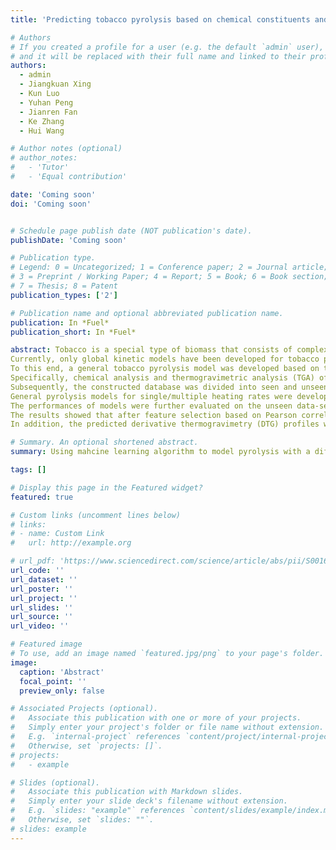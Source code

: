 ```yaml
---
title: 'Predicting tobacco pyrolysis based on chemical constituents and heating conditions using machine learning approaches'

# Authors
# If you created a profile for a user (e.g. the default `admin` user), write the username (folder name) here
# and it will be replaced with their full name and linked to their profile.
authors:
  - admin
  - Jiangkuan Xing
  - Kun Luo
  - Yuhan Peng
  - Jianren Fan
  - Ke Zhang
  - Hui Wang

# Author notes (optional)
# author_notes:
#   - 'Tutor'
#   - 'Equal contribution'

date: 'Coming soon'
doi: 'Coming soon'


# Schedule page publish date (NOT publication's date).
publishDate: 'Coming soon'

# Publication type.
# Legend: 0 = Uncategorized; 1 = Conference paper; 2 = Journal article;
# 3 = Preprint / Working Paper; 4 = Report; 5 = Book; 6 = Book section;
# 7 = Thesis; 8 = Patent
publication_types: ['2']

# Publication name and optional abbreviated publication name.
publication: In *Fuel*
publication_short: In *Fuel*

abstract: Tobacco is a special type of biomass that consists of complex chemical constituents. 
Currently, only global kinetic models have been developed for tobacco pyrolysis, but accurate kinetics considering the effects of the complex chemical constituents and heating conditions have not been well established. 
To this end, a general tobacco pyrolysis model was developed based on the complex chemical constituents and heating conditions using machine learning approaches.
Specifically, chemical analysis and thermogravimetric analysis (TGA) of 49 tobacco samples under a wide range of heating rates were first conducted by experiments and then used to construct a database for the model development. 
Subsequently, the constructed database was divided into seen and unseen data-sets for the model development and evaluation.
General pyrolysis models for single/multiple heating rates were developed from the seen data-set using an advanced machine learning approach, the Extremely Randomized Trees (Extra-Trees, ET).
The performances of models were further evaluated on the unseen data-set through comparisons with the experimental data.
The results showed that after feature selection based on Pearson correlation coefficient and hyper-parameters optimization, the trained models could accurately reproduce the tobacco pyrolysis behaviour on the unseen data with $R^{2}>0.967$ based on a single heating rate and with $R^{2}>0.974$ based on all heating rates.
In addition, the predicted derivative thermogravimetry (DTG) profiles were integrated to obtain the TGA profiles, and the results agreed very well with the experimental data ($R^{2}>0.99$)

# Summary. An optional shortened abstract.
summary: Using mahcine learning algorithm to model pyrolysis with a differential layer for imporving accuracy of model

tags: []

# Display this page in the Featured widget?
featured: true

# Custom links (uncomment lines below)
# links:
# - name: Custom Link
#   url: http://example.org

# url_pdf: 'https://www.sciencedirect.com/science/article/abs/pii/S0016236120303422?via%3Dihub'
url_code: ''
url_dataset: ''
url_poster: ''
url_project: ''
url_slides: ''
url_source: ''
url_video: ''

# Featured image
# To use, add an image named `featured.jpg/png` to your page's folder.
image:
  caption: 'Abstract'
  focal_point: ''
  preview_only: false

# Associated Projects (optional).
#   Associate this publication with one or more of your projects.
#   Simply enter your project's folder or file name without extension.
#   E.g. `internal-project` references `content/project/internal-project/index.md`.
#   Otherwise, set `projects: []`.
# projects:
#   - example

# Slides (optional).
#   Associate this publication with Markdown slides.
#   Simply enter your slide deck's filename without extension.
#   E.g. `slides: "example"` references `content/slides/example/index.md`.
#   Otherwise, set `slides: ""`.
# slides: example
---
```


<!-- {{% callout note %}}
Click the _Cite_ button above to demo the feature to enable visitors to import publication metadata into their reference management software.
{{% /callout %}}

{{% callout note %}}
Create your slides in Markdown - click the _Slides_ button to check out the example.
{{% /callout %}}

Supplementary notes can be added here, including [code, math, and images](https://wowchemy.com/docs/writing-markdown-latex/). -->
